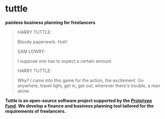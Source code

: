 # tuttle

**painless business planning for freelancers**

> HARRY TUTTLE:
> 
> Bloody paperwork. Huh!
> 
> SAM LOWRY:
> 
> I suppose one has to expect a certain amount.
>
> HARRY TUTTLE:
> 
> Why? I came into this game for the action, the excitement. Go anywhere, travel light, get in, get out, wherever there's trouble, a man alone. 


**Tuttle is an open-source software project supported by the [Prototype Fund](https://prototypefund.de/en/about-2/). We develop a finance and business planning tool tailored for the requirements of freelancers.** 


